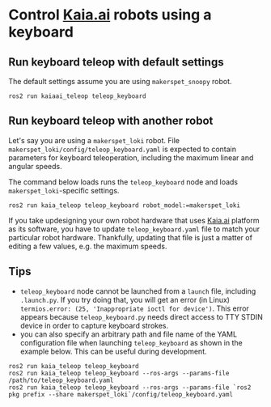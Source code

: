 # Control [Kaia.ai](https://kaia.ai) robots using a keyboard

## Run keyboard teleop with default settings
The default settings assume you are using `makerspet_snoopy` robot.
```
ros2 run kaiaai_teleop teleop_keyboard
```

## Run keyboard teleop with another robot
Let's say you are using a `makerspet_loki` robot. File `makerspet_loki/config/teleop_keyboard.yaml` is expected to contain parameters for
keyboard teleoperation, including the maximum linear and angular speeds.

The command below loads runs the `teleop_keyboard` node and loads `makerspet_loki`-specific settings.
```
ros2 run kaia_teleop teleop_keyboard robot_model:=makerspet_loki
```
If you take updesigning your own robot hardware that uses [Kaia.ai](https://kaia.ai) platform as its software,
you have to update `teleop_keyboard.yaml` file to match your particular robot hardware. Thankfully,
updating that file is just a matter of editing a few values, e.g. the maximum speeds.

## Tips
- `teleop_keyboard` node cannot be launched from a `launch` file, including `.launch.py`.
If you try doing that, you will get an error (in Linux) `termios.error: (25, 'Inappropriate ioctl for device')`.
This error appears because `teleop_keyboard.py` needs direct access to TTY STDIN device in order to
capture keyboard strokes.
- you can also specify an arbitrary path and file name of the YAML configuration file when launching
`teleop_keyboard` as shown in the example below. This can be useful during development.
```
ros2 run kaia_teleop teleop_keyboard
ros2 run kaia_teleop teleop_keyboard --ros-args --params-file /path/to/teleop_keyboard.yaml
ros2 run kaia_teleop teleop_keyboard --ros-args --params-file `ros2 pkg prefix --share makerspet_loki`/config/teleop_keyboard.yaml
```
